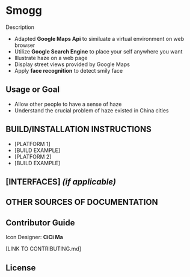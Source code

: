 # Smogg

Description
* Adapted **Google Maps Api** to similuate a virtual environment on web browser
* Utilize **Google Search Engine** to place your self anywhere you want
* Illustrate haze on a web page
* Display street views provided by Google Maps
* Apply **face recognition** to detect smily face



## Usage or Goal
* Allow other people to have a sense of haze
* Understand the crucial problem of haze existed in China cities

## BUILD/INSTALLATION INSTRUCTIONS
* [PLATFORM 1]
* [BUILD EXAMPLE]
* [PLATFORM 2]
* [BUILD EXAMPLE]

## [INTERFACES] _(if applicable)_ 

## OTHER SOURCES OF DOCUMENTATION

## Contributor Guide
Icon Designer: **CiCi Ma**

[LINK TO CONTRIBUTING.md]

## License 